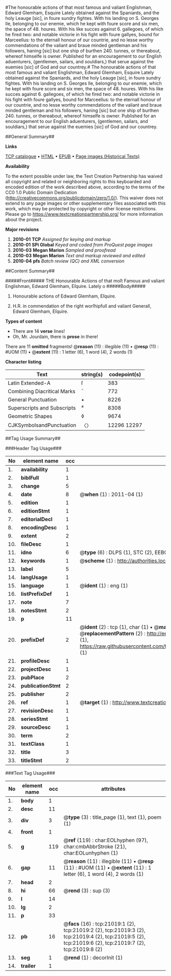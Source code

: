 #The honourable actions of that most famous and valiant Englishman, Edward Glemham, Esquire Lately obtained against the Spaniards, and the holy Leauge [sic], in foure sundry fightes. With his landing on S. Georges Ile, belonging to our enemie, which he kept with foure score and six men, the space of 48. houres. With his like succes against 6. gallegoes, of which he fired two: and notable victorie in his fight with foure gallyes, bound for Marceellus: to the eternall honour of our countrie, and no lesse worthy commendations of the valiant and braue minded gentleman and his followers, haning [sic] but one ship of burthen 240. tunnes, or thereabout, whereof himselfe is owner. Published for an encouragement to our English aduenturers, (gentlemen, sailars, and souldiars,) that serue against the euemies [sic] of God and our countrey.#
The honourable actions of that most famous and valiant Englishman, Edward Glemham, Esquire Lately obtained against the Spaniards, and the holy Leauge [sic], in foure sundry fightes. With his landing on S. Georges Ile, belonging to our enemie, which he kept with foure score and six men, the space of 48. houres. With his like succes against 6. gallegoes, of which he fired two: and notable victorie in his fight with foure gallyes, bound for Marceellus: to the eternall honour of our countrie, and no lesse worthy commendations of the valiant and braue minded gentleman and his followers, haning [sic] but one ship of burthen 240. tunnes, or thereabout, whereof himselfe is owner. Published for an encouragement to our English aduenturers, (gentlemen, sailars, and souldiars,) that serue against the euemies [sic] of God and our countrey.

##General Summary##

**Links**

[TCP catalogue](http://www.ota.ox.ac.uk/tcp/)  • 
[HTML](http://tei.it.ox.ac.uk/tcp/Texts-HTML/free/A01/A01787.html)  • 
[EPUB](http://tei.it.ox.ac.uk/tcp/Texts-EPUB/free/A01/A01787.epub) • 
[Page images (Historical Texts)](https://historicaltexts.jisc.ac.uk/eebo-99855524e)

**Availability**

To the extent possible under law, the Text Creation Partnership has waived all copyright and related or neighboring rights to this keyboarded and encoded edition of the work described above, according to the terms of the CC0 1.0 Public Domain Dedication (http://creativecommons.org/publicdomain/zero/1.0/). This waiver does not extend to any page images or other supplementary files associated with this work, which may be protected by copyright or other license restrictions. Please go to https://www.textcreationpartnership.org/ for more information about the project.

**Major revisions**

1. __2010-01__ __TCP__ *Assigned for keying and markup*
1. __2010-01__ __SPi Global__ *Keyed and coded from ProQuest page images*
1. __2010-03__ __Megan Marion__ *Sampled and proofread*
1. __2010-03__ __Megan Marion__ *Text and markup reviewed and edited*
1. __2010-04__ __pfs__ *Batch review (QC) and XML conversion*

##Content Summary##

#####Front#####
THE Honourable Actions of that moſt Famous and valiant Englishman, Edward Glemham, Eſquire. Lately o
#####Body#####

1. Honourable actions of Edward Glemham, Eſquire.

1. H.R. in commendation of the right worſhipfull and valiant Generall, Edward Glemham, Eſquire.

**Types of content**

  * There are 14 **verse** lines!
  * Oh, Mr. Jourdain, there is **prose** in there!

There are 11 **omitted** fragments! 
 @__reason__ (11) : illegible (11)  •  @__resp__ (11) : #UOM (11)  •  @__extent__ (11) : 1 letter (6), 1 word (4), 2 words (1)

**Character listing**


|Text|string(s)|codepoint(s)|
|---|---|---|
|Latin Extended-A|ſ|383|
|Combining             Diacritical Marks|̄|772|
|General Punctuation|•|8226|
|Superscripts             and Subscripts|⁴|8308|
|Geometric Shapes|◊|9674|
|CJKSymbolsandPunctuation|〈〉|12296 12297|

##Tag Usage Summary##

###Header Tag Usage###

|No|element name|occ|attributes|
|---|---|---|---|
|1.|__availability__|1||
|2.|__biblFull__|1||
|3.|__change__|5||
|4.|__date__|8| @__when__ (1) : 2011-04 (1)|
|5.|__edition__|1||
|6.|__editionStmt__|1||
|7.|__editorialDecl__|1||
|8.|__encodingDesc__|1||
|9.|__extent__|2||
|10.|__fileDesc__|1||
|11.|__idno__|6| @__type__ (6) : DLPS (1), STC (2), EEBO-CITATION (1), PROQUEST (1), VID (1)|
|12.|__keywords__|1| @__scheme__ (1) : http://authorities.loc.gov/ (1)|
|13.|__label__|5||
|14.|__langUsage__|1||
|15.|__language__|1| @__ident__ (1) : eng (1)|
|16.|__listPrefixDef__|1||
|17.|__note__|7||
|18.|__notesStmt__|2||
|19.|__p__|11||
|20.|__prefixDef__|2| @__ident__ (2) : tcp (1), char (1)  •  @__matchPattern__ (2) : ([0-9\-]+):([0-9IVX]+) (1), (.+) (1)  •  @__replacementPattern__ (2) : http://eebo.chadwyck.com/downloadtiff?vid=$1&page=$2 (1), https://raw.githubusercontent.com/textcreationpartnership/Texts/master/tcpchars.xml#$1 (1)|
|21.|__profileDesc__|1||
|22.|__projectDesc__|1||
|23.|__pubPlace__|2||
|24.|__publicationStmt__|2||
|25.|__publisher__|2||
|26.|__ref__|1| @__target__ (1) : http://www.textcreationpartnership.org/docs/. (1)|
|27.|__revisionDesc__|1||
|28.|__seriesStmt__|1||
|29.|__sourceDesc__|1||
|30.|__term__|2||
|31.|__textClass__|1||
|32.|__title__|3||
|33.|__titleStmt__|2||


###Text Tag Usage###

|No|element name|occ|attributes|
|---|---|---|---|
|1.|__body__|1||
|2.|__desc__|11||
|3.|__div__|3| @__type__ (3) : title_page (1), text (1), poem (1)|
|4.|__front__|1||
|5.|__g__|119| @__ref__ (119) : char:EOLhyphen (97), char:cmbAbbrStroke (21), char:EOLunhyphen (1)|
|6.|__gap__|11| @__reason__ (11) : illegible (11)  •  @__resp__ (11) : #UOM (11)  •  @__extent__ (11) : 1 letter (6), 1 word (4), 2 words (1)|
|7.|__head__|2||
|8.|__hi__|66| @__rend__ (3) : sup (3)|
|9.|__l__|14||
|10.|__lg__|2||
|11.|__p__|33||
|12.|__pb__|16| @__facs__ (16) : tcp:21019:1 (2), tcp:21019:2 (2), tcp:21019:3 (2), tcp:21019:4 (2), tcp:21019:5 (2), tcp:21019:6 (2), tcp:21019:7 (2), tcp:21019:8 (2)|
|13.|__seg__|1| @__rend__ (1) : decorInit (1)|
|14.|__trailer__|1||
